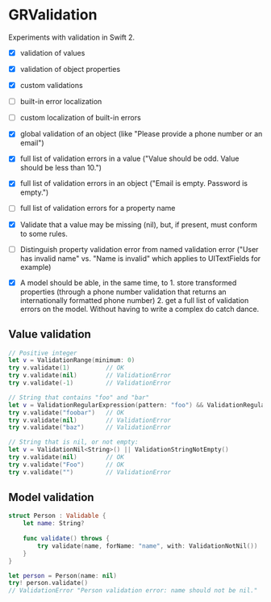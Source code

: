 GRValidation
============

Experiments with validation in Swift 2.

- [X] validation of values
- [X] validation of object properties
- [X] custom validations
- [ ] built-in error localization
- [ ] custom localization of built-in errors
- [X] global validation of an object (like "Please provide a phone number or an email")
- [X] full list of validation errors in a value ("Value should be odd. Value should be less than 10.")
- [X] full list of validation errors in an object ("Email is empty. Password is empty.")
- [ ] full list of validation errors for a property name
- [X] Validate that a value may be missing (nil), but, if present, must conform to some rules.
- [ ] Distinguish property validation error from named validation error ("User has invalid name" vs. "Name is invalid" which applies to UITextFields for example)
- [X] A model should be able, in the same time, to 1. store transformed properties (through a phone number validation that returns an internationally formatted phone number) 2. get a full list of validation errors on the model. Without having to write a complex do catch dance.


## Value validation

```swift
// Positive integer
let v = ValidationRange(minimum: 0)
try v.validate(1)          // OK
try v.validate(nil)        // ValidationError
try v.validate(-1)         // ValidationError

// String that contains "foo" and "bar"
let v = ValidationRegularExpression(pattern: "foo") && ValidationRegularExpression(pattern: "bar")
try v.validate("foobar")   // OK
try v.validate(nil)        // ValidationError
try v.validate("baz")      // ValidationError

// String that is nil, or not empty:
let v = ValidationNil<String>() || ValidationStringNotEmpty()
try v.validate(nil)        // OK
try v.validate("Foo")      // OK
try v.validate("")         // ValidationError
```


## Model validation

```swift
struct Person : Validable {
    let name: String?
    
    func validate() throws {
        try validate(name, forName: "name", with: ValidationNotNil())
    }
}

let person = Person(name: nil)
try! person.validate()
// ValidationError "Person validation error: name should not be nil."
```
